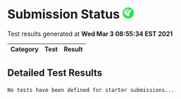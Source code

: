# Submission Status ![PASS](https://raw.githubusercontent.com/bjucps250/cps250-tests/master/images/pass.png)

Test results generated at **Wed Mar  3 08:55:34 EST 2021**

Category | Test | Result
---------|------|-------


## Detailed Test Results
```
No tests have been defined for starter submissions...
```
